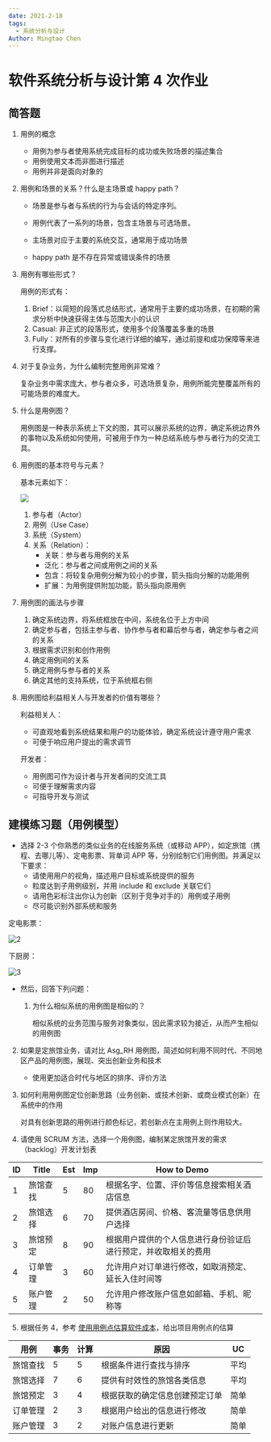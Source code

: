 ```yaml
---
date: 2021-2-18
tags:
  - 系统分析与设计
Author: Mingtao Chen
---
```


# 软件系统分析与设计第 4 次作业

## 简答题

1. 用例的概念

   - 用例为参与者使用系统完成目标的成功或失败场景的描述集合
   - 用例使用文本而非图进行描述
   - 用例并非是面向对象的

2. 用例和场景的关系？什么是主场景或 happy path？

   - 场景是参与者与系统的行为与会话的特定序列。

   - 用例代表了一系列的场景，包含主场景与可选场景。
   - 主场景对应于主要的系统交互，通常用于成功场景
   - happy path 是不存在异常或错误条件的场景

3. 用例有哪些形式？

   用例的形式有：

   1. Brief：以简短的段落式总结形式，通常用于主要的成功场景，在初期的需求分析中快速获得主体与范围大小的认识
   2. Casual: 非正式的段落形式，使用多个段落覆盖多重的场景
   3. Fully：对所有的步骤与变化进行详细的编写，通过前提和成功保障等来进行支撑。

4. 对于复杂业务，为什么编制完整用例非常难？

   复杂业务中需求庞大，参与者众多，可选场景复杂，用例所能完整覆盖所有的可能场景的难度大。

5. 什么是用例图？

   用例图是一种表示系统上下文的图，其可以展示系统的边界，确定系统边界外的事物以及系统如何使用，可被用于作为一种总结系统与参与者行为的交流工具。

6. 用例图的基本符号与元素？

   基本元素如下：

   ![](./screenshoot/4-1.png)

   1. 参与者（Actor）
   2. 用例（Use Case）
   3. 系统（System）
   4. 关系（Relation）：
      - 关联：参与者与用例的关系
      - 泛化：参与者之间或用例之间的关系
      - 包含：将较复杂用例分解为较小的步骤，箭头指向分解的功能用例
      - 扩展：为用例提供附加功能，箭头指向原用例

7. 用例图的画法与步骤

   1. 确定系统边界，将系统框放在中间，系统名位于上方中间
   2. 确定参与者，包括主参与者、协作参与者和幕后参与者，确定参与者之间的关系
   3. 根据需求识别和创作用例
   4. 确定用例间的关系
   5. 确定用例与参与者的关系
   6. 确定其他的支持系统，位于系统框右侧

8. 用例图给利益相关人与开发者的价值有哪些？

   利益相关人：

   - 可直观地看到系统结果和用户的功能体验，确定系统设计遵守用户需求
   - 可便于响应用户提出的需求调节

   开发者：

   - 用例图可作为设计者与开发者间的交流工具
   - 可便于理解需求内容
   - 可指导开发与测试

## 建模练习题（用例模型）

- 选择 2-3 个你熟悉的类似业务的在线服务系统（或移动 APP），如定旅馆（携程、去哪儿等）、定电影票、背单词 APP 等，分别绘制它们用例图。并满足以下要求：
  - 请使用用户的视角，描述用户目标或系统提供的服务
  - 粒度达到子用例级别，并用 include 和 exclude 关联它们
  - 请用色彩标注出你认为创新（区别于竞争对手的）用例或子用例
  - 尽可能识别外部系统和服务

定电影票：

![2](./screenshoot/4-2.png)

下厨房：

![3](./screenshoot/4-3.png)

- 然后，回答下列问题：

  1. 为什么相似系统的用例图是相似的？


     相似系统的业务范围与服务对象类似，因此需求较为接近，从而产生相似的用例图

2. 如果是定旅馆业务，请对比 Asg_RH 用例图，简述如何利用不同时代、不同地区产品的用例图，展现、突出创新业务和技术


     - 使用更加适合时代与地区的排序、评价方法

3. 如何利用用例图定位创新思路（业务创新、或技术创新、或商业模式创新）在系统中的作用


     对具有创新思路的用例进行颜色标记，若创新点在主用例上则作用较大。

4. 请使用 SCRUM 方法，选择一个用例图，编制某定旅馆开发的需求（backlog）开发计划表

| ID  | Title    | Est | Imp | How to Demo                                                    |
| --- | -------- | --- | --- | -------------------------------------------------------------- |
| 1   | 旅馆查找 | 5   | 80  | 根据名字、位置、评价等信息搜索相关酒店信息                     |
| 2   | 旅馆选择 | 6   | 70  | 提供酒店房间、价格、客流量等信息供用户选择                     |
| 3   | 旅馆预定 | 8   | 90  | 根据用户提供的个人信息进行身份验证后进行预定，并收取相关的费用 |
| 4   | 订单管理 | 3   | 60  | 允许用户对订单进行修改，如取消预定、延长入住时间等             |
| 5   | 账户管理 | 2   | 50  | 允许用户修改账户信息如邮箱、手机、昵称等                       |

5. 根据任务 4，参考 [使用用例点估算软件成本](https://www.ibm.com/developerworks/cn/rational/edge/09/mar09/collaris_dekker/index.html)，给出项目用例点的估算

| 用例     | 事务 | 计算 | 原因                           | UC   |
| -------- | ---- | ---- | ------------------------------ | ---- |
| 旅馆查找 | 5    | 5    | 根据条件进行查找与排序         | 平均 |
| 旅馆选择 | 7    | 6    | 提供有时效性的旅馆各类信息     | 平均 |
| 旅馆预定 | 3    | 4    | 根据获取的确定信息创建预定订单 | 简单 |
| 订单管理 | 2    | 3    | 根据用户给出的信息进行修改     | 简单 |
| 账户管理 | 3    | 2    | 对账户信息进行更新             | 简单 |
